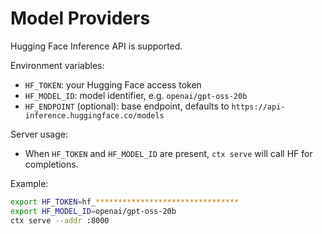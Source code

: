 # Model Providers

Hugging Face Inference API is supported.

Environment variables:
- `HF_TOKEN`: your Hugging Face access token
- `HF_MODEL_ID`: model identifier, e.g. `openai/gpt-oss-20b`
- `HF_ENDPOINT` (optional): base endpoint, defaults to `https://api-inference.huggingface.co/models`

Server usage:
- When `HF_TOKEN` and `HF_MODEL_ID` are present, `ctx serve` will call HF for completions.

Example:
```bash
export HF_TOKEN=hf_********************************
export HF_MODEL_ID=openai/gpt-oss-20b
ctx serve --addr :8000
```
